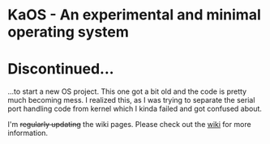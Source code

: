 # KaOS - An experimental and minimal operating system

# Discontinued...

...to start a new OS project. This one got a bit old and the code is pretty much becoming mess. I realized this, as I was trying to separate the serial port handling code from kernel which I kinda failed and got confused about.

I'm ~~regularly updating~~ the wiki pages. Please check out the [wiki](https://github.com/triforce930/KaOS/wiki) for more information.
